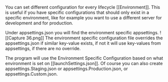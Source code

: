 You can set different configuration for every lifecycle [[Environment]]. 
This is useful if you have specific configurations that should only exist in a specific environment, like for example you want to use a different server for development and for production.

Under appsettings.json you will find the environment specific appsettings.
![[Capture 36.png]]
The environment specific configuration file overrides the appsettings.json if similar key-value exists, if not it will use key-values from appsettings, if there are no override. 

The program will use the Environment Specific Configuration based on what environment is set on [[launchSettings.json]].
Of course you can also create appsettings.Staging.json or appsettings.Production.json, or appsettings.Custom.json.




